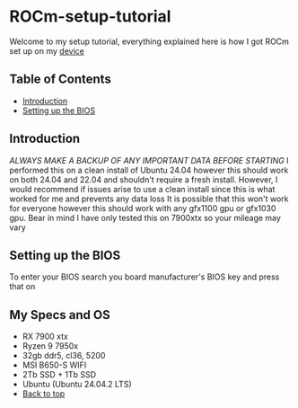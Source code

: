 # ROCm-setup-tutorial

Welcome to my setup tutorial, everything explained here is how I got ROCm set up on my [device](#my-specs-and-os)

## Table of Contents

- [Introduction](#introduction)
- [Setting up the BIOS](#setting-up-the-bios)

## Introduction

*ALWAYS MAKE A BACKUP OF ANY IMPORTANT DATA BEFORE STARTING*
I performed this on a clean install of Ubuntu 24.04 however this should work on both 24.04 and 22.04 and shouldn't require a fresh install. However, I would recommend if issues arise to use a clean install since this is what worked for me and prevents any data loss
It is possible that this won't work for everyone however this should work with any gfx1100 gpu or gfx1030 gpu. Bear in mind I have only tested this on 7900xtx so your mileage may vary

## Setting up the BIOS

To enter your BIOS search you board manufacturer's BIOS key and press that on 


## My Specs and OS

- RX 7900 xtx
- Ryzen 9 7950x
- 32gb ddr5, cl36, 5200
- MSI B650-S WIFI
- 2Tb SSD + 1Tb SSD
- Ubuntu (Ubuntu 24.04.2 LTS)
- [Back to top](#rocm-setup-tutorial)

